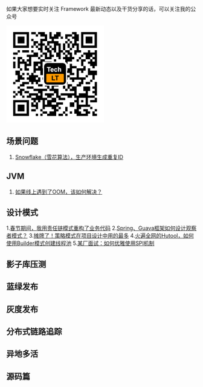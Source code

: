 如果大家想要实时关注 Framework 最新动态以及干货分享的话，可以关注我的公众号

![](https://github.com/acmenlt/framework/blob/main/images/公众号.png)

## 场景问题

1. [Snowflake（雪花算法），生产环境生成重复ID](https://github.com/acmenlt/framework/blob/main/docs/scene/Snowflake（雪花算法），生产环境生成重复ID.md)

## JVM

1. [如果线上遇到了OOM，该如何解决？](https://github.com/acmenlt/framework/blob/main/docs/jvm/如果线上遇到了OOM，该如何解决？.md)


## 设计模式

1.[春节期间，我用责任链模式重构了业务代码](https://github.com/acmenlt/framework/blob/main/docs/design/春节期间，我用责任链模式重构了业务代码.md)
2.[Spring、Guava框架如何设计观察者模式？](https://github.com/acmenlt/framework/blob/main/docs/design/Spring、Guava框架如何设计观察者模式？.md)
3.[摊牌了！策略模式在项目设计中用的最多](https://github.com/acmenlt/framework/blob/main/docs/design/摊牌了！策略模式在项目设计中用的最多.md)
4.[火遍全网的Hutool，如何使用Builder模式创建线程池](https://github.com/acmenlt/framework/blob/main/docs/design/火遍全网的Hutool，如何使用Builder模式创建线程池.md)
5.[某厂面试：如何优雅使用SPI机制](https://github.com/acmenlt/framework/blob/main/docs/design/某厂面试：如何优雅使用SPI机制.md)


## 影子库压测


## 蓝绿发布


## 灰度发布


## 分布式链路追踪


## 异地多活


## 源码篇
